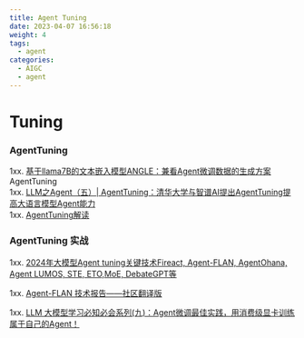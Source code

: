 ```yaml
---
title: Agent Tuning
date: 2023-04-07 16:56:18
weight: 4
tags:
  - agent
categories:
  - AIGC  
  - agent
---
```


<p></p>
<!-- more -->


# Tuning
### AgentTuning
1xx. [基于llama7B的文本嵌入模型ANGLE：兼看Agent微调数据的生成方案](https://mp.weixin.qq.com/s?__biz=MzAxMjc3MjkyMg==&mid=2648404626&idx=1&sn=da5ac106548dd30f14a57a5ce4d90f08)  AgentTuning  
1xx. [LLM之Agent（五）| AgentTuning：清华大学与智谱AI提出AgentTuning提高大语言模型Agent能力](https://zhuanlan.zhihu.com/p/671295938)  
1xx. [AgentTuning解读](https://zhuanlan.zhihu.com/p/663362992?utm_id=0)  

### AgentTuning 实战
1xx. [2024年大模型Agent tuning关键技术Fireact, Agent-FLAN, AgentOhana, Agent LUMOS, STE, ETO,MoE, DebateGPT等](https://zhuanlan.zhihu.com/p/690012170)  

1xx. [Agent-FLAN 技术报告——社区翻译版 ](https://mp.weixin.qq.com/s/UCO_m38QcWdCoT_DIFc96A)

1xx. [LLM 大模型学习必知必会系列(九)：Agent微调最佳实践，用消费级显卡训练属于自己的Agent！](https://cloud.tencent.com/developer/article/2421687)


